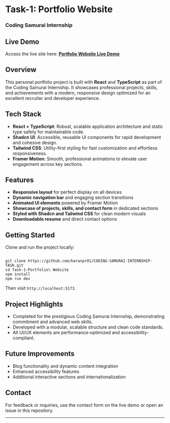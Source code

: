 # Task-1: Portfolio Website  
### Coding Samurai Internship

## Live Demo
Access the live site here: **[Portfolio Website Live Demo](https://portfolio-pk01.netlify.app/)**

## Overview
This personal portfolio project is built with **React** and **TypeScript** as part of the Coding Samurai Internship. It showcases professional projects, skills, and achievements with a modern, responsive design optimized for an excellent recruiter and developer experience.

## Tech Stack
- **React + TypeScript**: Robust, scalable application architecture and static type safety for maintainable code.
- **Shadcn UI**: Accessible, reusable UI components for rapid development and cohesive design.
- **Tailwind CSS**: Utility-first styling for fast customization and effortless responsiveness.
- **Framer Motion**: Smooth, professional animations to elevate user engagement across key sections.

## Features
- **Responsive layout** for perfect display on all devices
- **Dynamic navigation bar** and engaging section transitions
- **Animated UI elements** powered by Framer Motion
- **Showcase of projects, skills, and contact form** in dedicated sections
- **Styled with Shadcn and Tailwind CSS** for clean modern visuals
- **Downloadable resume** and direct contact options

## Getting Started
Clone and run the project locally:
```

git clone https://github.com/karanpr01/CODING-SAMURAI-INTERNSHIP-TASK.git
cd Task-1-Portfolio\ Website
npm install
npm run dev

```
Then visit `http://localhost:5173`.

## Project Highlights
- Completed for the prestigious Coding Samurai Internship, demonstrating commitment and advanced web skills.
- Developed with a modular, scalable structure and clean code standards.
- All UI/UX elements are performance-optimized and accessibility-compliant.

## Future Improvements
- Blog functionality and dynamic content integration
- Enhanced accessibility features
- Additional interactive sections and internationalization

## Contact
For feedback or inquiries, use the contact form on the live demo or open an issue in this repository.

---
